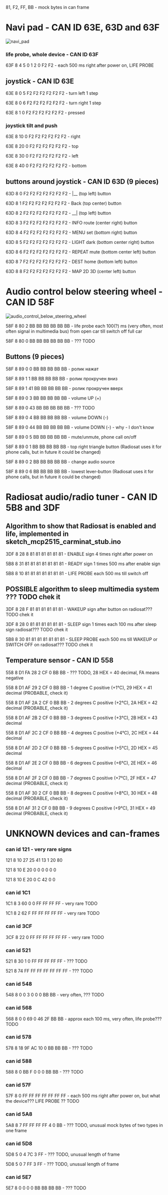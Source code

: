 81, F2, FF, BB - mock bytes in can frame

# Navi pad - CAN ID 63E, 63D and 63F

![**navi_pad**](https://raw.githubusercontent.com/Evegen55/can-bus-analyzer/main/src/test/resources/navi_pad.png)

### life probe, whole device - CAN ID 63F

63F 8 4 5 0 1 2 0 F2 F2 - each 500 ms right after power on, LIFE PROBE

## joystick - CAN ID 63E
63E 8 0 5 F2 F2 F2 F2 F2 F2 - turn left 1 step

63E 8 0 6 F2 F2 F2 F2 F2 F2 - turn right 1 step

63E 8 1 0 F2 F2 F2 F2 F2 F2 - pressed

### joystick tilt and push
63E 8 10 0 F2 F2 F2 F2 F2 F2 - right

63E 8 20 0 F2 F2 F2 F2 F2 F2 - top

63E 8 30 0 F2 F2 F2 F2 F2 F2 - left

63E 8 40 0 F2 F2 F2 F2 F2 F2 - bottom

## buttons around joystick - CAN ID 63D  (9 pieces)
63D 8 0 F2 F2 F2 F2 F2 F2 F2 - |__ (top left) button

63D 8 1 F2 F2 F2 F2 F2 F2 F2 - Back (top center) button

63D 8 2 F2 F2 F2 F2 F2 F2 F2 - __| (top left) button

63D 8 3 F2 F2 F2 F2 F2 F2 F2 - INFO route (center right) button

63D 8 4 F2 F2 F2 F2 F2 F2 F2 - MENU set (bottom right) button

63D 8 5 F2 F2 F2 F2 F2 F2 F2 - LIGHT dark (bottom center right) button

63D 8 6 F2 F2 F2 F2 F2 F2 F2 - REPEAT mute (bottom center left) button

63D 8 7 F2 F2 F2 F2 F2 F2 F2 - DEST home (bottom left) button

63D 8 8 F2 F2 F2 F2 F2 F2 F2 - MAP 2D 3D (center left) button

# Audio control below steering wheel - CAN ID 58F
![**audio_control_below_steering_wheel**](https://raw.githubusercontent.com/Evegen55/can-bus-analyzer/main/src/test/resources/audio_control_below_steering_wheel.png)

58F 8 80 2 BB BB BB BB BB BB - life probe each 100(?) ms (very often, most often signal in multimedia bus) from open car till switch off full car

58F 8 80 0 BB BB BB BB BB BB - ??? TODO

## Buttons (9 pieces)
58F 8 89 0 0 BB BB BB BB BB - ролик нажат

58F 8 89 1 1 BB BB BB BB BB - ролик прокручен вниз

58F 8 89 1 41 BB BB BB BB BB - ролик прокручен вверх

58F 8 89 0 3 BB BB BB BB BB - volume UP (+)

58F 8 89 0 43 BB BB BB BB BB - ??? TODO

58F 8 89 0 4 BB BB BB BB BB - volume DOWN (-)

58F 8 89 0 44 BB BB BB BB BB - volume DOWN (-) - why - I don't know

58F 8 89 0 5 BB BB BB BB BB - mute/unmute, phone call on/off

58F 8 89 0 1 BB BB BB BB BB - top right triangle button (Radiosat uses it for phone calls, but in future it could be changed)

58F 8 89 0 2 BB BB BB BB BB - change audio source

58F 8 89 0 6 BB BB BB BB BB - lowest lever-button (Radiosat uses it for phone calls, but in future it could be changed)

# Radiosat audio/radio tuner - CAN ID 5B8 and 3DF

## Algorithm to show that Radiosat is enabled and life, implemented in sketch_mcp2515_carminat_stub.ino

3DF 8 28 8 81 81 81 81 81 81 - ENABLE sign 4 times right after power on

5B8 8 31 81 81 81 81 81 81 81 - READY sign 1 times 500 ms after enable sign

5B8 8 10 81 81 81 81 81 81 81 - LIFE PROBE each 500 ms till switch off


## POSSIBLE algorithm to sleep multimedia system ??? TODO chek it

3DF 8 28 F 81 81 81 81 81 81 - WAKEUP sign after button on radiosat??? TODO chek it

3DF 8 28 0 81 81 81 81 81 81 - SLEEP sign 1 times each 100 ms after sleep sign radiosat??? TODO chek it

5B8 8 30 81 81 81 81 81 81 81 - SLEEP PROBE each 500 ms till WAKEUP or SWITCH OFF on radiosat??? TODO chek it

## Temperature sensor - CAN ID 558

558 8 D1 FA 28 2 CF 0 BB BB - ??? TODO, 28 HEX = 40 decimal, FA means negative

558 8 D1 AF 29 2 CF 0 BB BB - 1 degree C positive (+1&deg;C), 29 HEX = 41 decimal (PROBABLE, check it)

558 8 D1 AF 2A 2 CF 0 BB BB - 2 degrees C positive (+2&deg;C), 2A HEX = 42 decimal (PROBABLE, check it)

558 8 D1 AF 2B 2 CF 0 BB BB - 3 degrees C positive (+3&deg;C), 2B HEX = 43 decimal

558 8 D1 AF 2C 2 CF 0 BB BB - 4 degrees C positive (+4&deg;C), 2C HEX = 44 decimal

558 8 D1 AF 2D 2 CF 0 BB BB - 5 degrees C positive (+5&deg;C), 2D HEX = 45 decimal

558 8 D1 AF 2E 2 CF 0 BB BB - 6 degrees C positive (+6&deg;C), 2E HEX = 46 decimal

558 8 D1 AF 2F 2 CF 0 BB BB - 7 degrees C positive (+7&deg;C), 2F HEX = 47 decimal (PROBABLE, check it)

558 8 D1 AF 30 2 CF 0 BB BB - 8 degrees C positive (+8&deg;C), 30 HEX = 48 decimal (PROBABLE, check it)

558 8 D1 AF 31 2 CF 0 BB BB - 9 degrees C positive (+9&deg;C), 31 HEX = 49 decimal (PROBABLE, check it)


# UNKNOWN devices and can-frames

### can id 121  - very rare signs

121 8 10 27 25 41 13 1 20 80

121 8 10 E 20 0 0 0 0 0 0

121 8 10 E 20 0 C 42 0 0

### can id 1C1

1C1 8 3 60 0 0 FF FF FF FF - very rare TODO

1C1 8 2 62 F FF FF FF FF FF - very rare TODO

### can id 3CF

3CF 8 22 0 FF FF FF FF FF FF - very rare TODO

### can id 521

521 8 30 1 0 FF FF FF FF FF - ??? TODO

521 8 74 FF FF FF FF FF FF FF - ??? TODO

### can id 548

548 8 0 0 3 0 0 0 BB BB - very often, ??? TODO

### can id 568

568 8 0 0 69 0 46 2F BB BB - approx each 100 ms, very often, life probe??? TODO

### can id 578

578 8 18 9F AC 10 0 BB BB BB - ??? TODO

### can id 588

588 8 0 BB F 0 0 0 BB BB - ??? TODO

### can id 57F

57F 8 0 FF FF FF FF FF FF FF - each 500 ms right after power on, but what the device??? LIFE PROBE ?? TODO

### can id 5A8

5A8 8 7 FF FF FF FF 4 0 BB - ??? TODO, unusual mock bytes of two types in one frame

### can id 5D8

5D8 5 0 4 7C 3 FF - ??? TODO, unusual length of frame

5D8 5 0 7 FF 3 FF - ??? TODO, unusual length of frame

### can id 5E7

5E7 8 0 0 0 0 BB BB BB BB - ??? TODO